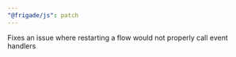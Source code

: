 ```yaml
---
"@frigade/js": patch
---
```


Fixes an issue where restarting a flow would not properly call event handlers
